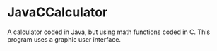 JavaCCalculator
===============

A calculator coded in Java, but using math functions coded in C. This program uses a graphic user interface.
